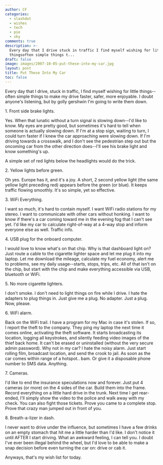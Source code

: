 ```yaml
---
author: CF
categories:
  - slashdot
  - wishes
  - tech
  - pie
  - sky
comments: true
description: >-
  Every day that I drive stuck in traffic I find myself wishing for little
  thingsoften simple things t...
draft: false
image: images/2007-10-05-put-these-into-my-car.jpg
layout: post
title: Put These Into My Car
toc: false
---
```

    
Every day that I drive, stuck in traffic, I find myself wishing for little things--often simple things to make my drive faster, safer, more enjoyable. I doubt anyone's listening, but by golly gershwin I'm going to write them down.    
    
1\. Front side brake lights.    
    
Yes. When that lunatic without a turn signal is slowing down--I'd like to know. My eyes are pretty good, but sometimes it's hard to tell when someone is actually slowing down. If I'm at a stop sign, waiting to turn, I could turn faster if I knew the car approaching were slowing down. If I'm driving towards a crosswalk, and I don't see the pedestrian step out but the oncoming car from the other direction does--I'll see his brake light and know something's up.    
    
A simple set of red lights below the headlights would do the trick.    
    
2\. Yellow lights before green.    
    
Oh yes. Europe has it, and it's a joy. A short, 2 second yellow light (the same yellow light preceding red) appears before the green (or blue). It keeps traffic flowing smoothly. It's so simple, yet so effective.    
    
3\. WiFi Everything.    
    
I want so much, it's hard to contain myself. I want WiFi radio stations for my stereo. I want to communicate with other cars without honking. I want to know if there's a car coming toward me in the evening fog that I can't see yet. I'd like my car to calculate right-of-way at a 4-way stop and inform everyone else as well. Traffic info.    
    
4\. USB plug for the onboard computer.    
    
I would love to know what's on that chip. Why is that dashboard light on? Just route a cable to the cigarette lighter space and let me plug it into my laptop. Let me download the mileage, calculate my fuel economy, alert me to problems, see my daily usage--starts, stops, trips, etc. All of that isn't on the chip, but start with the chip and make everything accessible via USB, bluetooth or WiFi.    
    
5\. No more cigarette lighters.    
    
I don't smoke. I don't need to light things on fire while I drive. I hate the adapters to plug things in. Just give me a plug. No adapter. Just a plug. Now, please.    
    
6\. WiFi alarm.    
    
Back on the WiFi trail. I have a program for my Mac in case it's stolen. If so, I report the theft to the company. They ping my laptop the next time it comes online, activating the theft software. It starts broadcasting its location, logging all keystrokes, and silently feeding video images of the thief back home. It can't be erased or uninstalled (without the very secure admin password). Why not in my car? I hate the noisy alarm. Just start rolling film, broadcast location, and send the crook to jail. As soon as the car comes within range of a hotspot.. bam. Or give it a disposable phone number to SMS data. Anything.    
    
7\. Cameras.    
    
I'd like to end the insurance speculations now and forever. Just put 4 cameras (or more) on the 4 sides of the car. Build them into the frame. Record everything on a little hard drive in the trunk. Next time I get rear-ended, I'll simply show the video to the police and walk away with my check. You can also fight those tickets. Prove you came to a complete stop. Prove that crazy man jumped out in front of you.    
    
8\. Breath-a-lizer in dash.    
    
I never want to drive under the influence, but sometimes I have a few drinks on an empty stomach that hit me a little harder than I'd like. I don't notice it until AFTER I start driving. What an awkward feeling, I can tell you. I doubt I've ever been illegal behind the wheel, but I'd love to be able to make a snap decision before even turning the car on: drive or cab it.    
    
Anyways, that's my wish list for today.    
